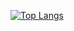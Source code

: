 [![Top Langs](https://github-readme-stats.vercel.app/api/top-langs/?username=bukita1999)](https://github.com/anuraghazra/github-readme-stats)
